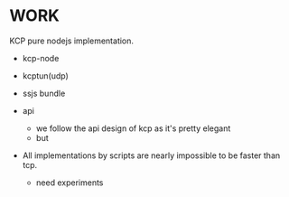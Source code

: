# WORK

KCP pure nodejs implementation.

- kcp-node
- kcptun(udp)
- ssjs bundle

- api
  - we follow the api design of kcp as it's pretty elegant
  - but
- All implementations by scripts are nearly impossible to be faster than tcp.
  - need experiments
